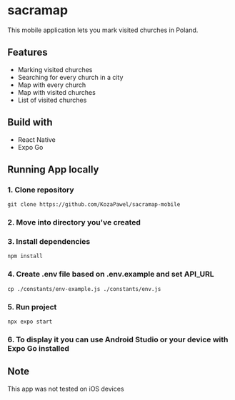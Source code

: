 # sacramap

This mobile application lets you mark visited churches in Poland.

## Features

- Marking visited churches
- Searching for every church in a city
- Map with every church
- Map with visited churches
- List of visited churches

## Build with
- React Native
- Expo Go

## Running App locally

### 1. Clone repository

`git clone https://github.com/KozaPawel/sacramap-mobile`

### 2. Move into directory you've created

### 3. Install dependencies

`npm install`

### 4. Create .env file based on .env.example and set API_URL

`cp ./constants/env-example.js ./constants/env.js`

### 5. Run project

`npx expo start`

### 6. To display it you can use Android Studio or your device with Expo Go installed

## Note

This app was not tested on iOS devices

